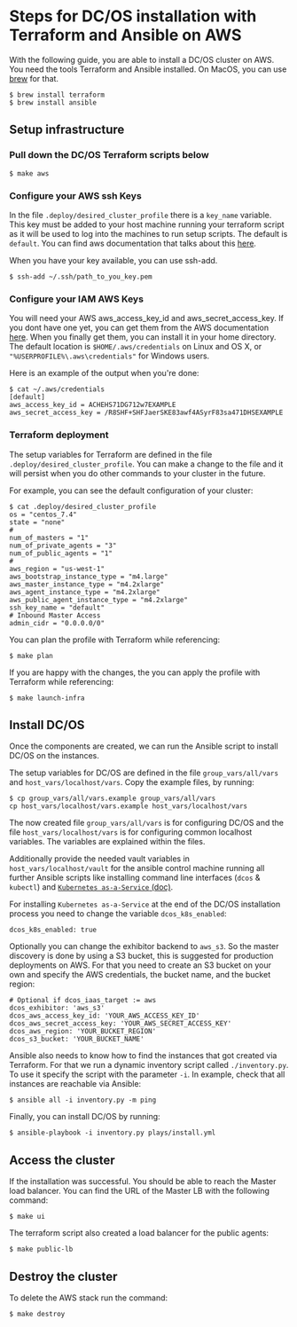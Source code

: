 # Steps for DC/OS installation with Terraform and Ansible on AWS

With the following guide, you are able to install a DC/OS cluster on AWS. You need the tools Terraform and Ansible installed. On MacOS, you can use [brew](https://brew.sh/) for that.

```shell
$ brew install terraform
$ brew install ansible
```

## Setup infrastructure

### Pull down the DC/OS Terraform scripts below

```shell
$ make aws
```

### Configure your AWS ssh Keys

In the file `.deploy/desired_cluster_profile` there is a `key_name` variable. This key must be added to your host machine running your terraform script as it will be used to log into the machines to run setup scripts. The default is `default`. You can find aws documentation that talks about this [here](https://docs.aws.amazon.com/AWSEC2/latest/UserGuide/ec2-key-pairs.html#how-to-generate-your-own-key-and-import-it-to-aws).

When you have your key available, you can use ssh-add.

```shell
$ ssh-add ~/.ssh/path_to_you_key.pem
```

### Configure your IAM AWS Keys

You will need your AWS aws_access_key_id and aws_secret_access_key. If you dont have one yet, you can get them from the AWS documentation [here](
http://docs.aws.amazon.com/IAM/latest/UserGuide/id_credentials_access-keys.html). When you finally get them, you can install it in your home directory. The default location is `$HOME/.aws/credentials` on Linux and OS X, or `"%USERPROFILE%\.aws\credentials"` for Windows users.

Here is an example of the output when you're done:

```shell
$ cat ~/.aws/credentials
[default]
aws_access_key_id = ACHEHS71DG712w7EXAMPLE
aws_secret_access_key = /R8SHF+SHFJaerSKE83awf4ASyrF83sa471DHSEXAMPLE
```

### Terraform deployment

The setup variables for Terraform are defined in the file `.deploy/desired_cluster_profile`. You can make a change to the file and it will persist when you do other commands to your cluster in the future.

For example, you can see the default configuration of your cluster:

```shell
$ cat .deploy/desired_cluster_profile
os = "centos_7.4"
state = "none"
#
num_of_masters = "1"
num_of_private_agents = "3"
num_of_public_agents = "1"
#
aws_region = "us-west-1"
aws_bootstrap_instance_type = "m4.large"
aws_master_instance_type = "m4.2xlarge"
aws_agent_instance_type = "m4.2xlarge"
aws_public_agent_instance_type = "m4.2xlarge"
ssh_key_name = "default"
# Inbound Master Access
admin_cidr = "0.0.0.0/0"
```

You can plan the profile with Terraform while referencing:

```shell
$ make plan
```

If you are happy with the changes, the you can apply the profile with Terraform while referencing:

```shell
$ make launch-infra
```

## Install DC/OS

Once the components are created, we can run the Ansible script to install DC/OS on the instances.

The setup variables for DC/OS are defined in the file `group_vars/all/vars` and `host_vars/localhost/vars`. Copy the example files, by running:

```shell
$ cp group_vars/all/vars.example group_vars/all/vars
cp host_vars/localhost/vars.example host_vars/localhost/vars
```

The now created file `group_vars/all/vars` is for configuring DC/OS and the file `host_vars/localhost/vars` is for configuring common localhost variables. The variables are explained within the files.

Additionally provide the needed vault variables in `host_vars/localhost/vault` for the ansible control machine running all further Ansible scripts like installing command line interfaces (`dcos` & `kubectl`) and [`Kubernetes as-a-Service` (doc)](docs/INSTALL_KUBERNETES.md). 

For installing `Kubernetes as-a-Service` at the end of the DC/OS installation process you need to change the variable `dcos_k8s_enabled`:

```
dcos_k8s_enabled: true
```

Optionally you can change the exhibitor backend to `aws_s3`. So the master discovery is done by using a S3 bucket, this is suggested for production deployments on AWS. For that you need to create an S3 bucket on your own and specify the AWS credentials, the bucket name, and the bucket region:

```
# Optional if dcos_iaas_target := aws
dcos_exhibitor: 'aws_s3'
dcos_aws_access_key_id: 'YOUR_AWS_ACCESS_KEY_ID'
dcos_aws_secret_access_key: 'YOUR_AWS_SECRET_ACCESS_KEY'
dcos_aws_region: 'YOUR_BUCKET_REGION'
dcos_s3_bucket: 'YOUR_BUCKET_NAME'
```

Ansible also needs to know how to find the instances that got created via Terraform. For that we run a dynamic inventory script called `./inventory.py`. To use it specify the script with the parameter `-i`. In example, check that all instances are reachable via Ansible:

```shell
$ ansible all -i inventory.py -m ping
```

Finally, you can install DC/OS by running:

```shell
$ ansible-playbook -i inventory.py plays/install.yml
```

## Access the cluster

If the installation was successful. You should be able to reach the Master load balancer. You can find the URL of the Master LB with the following command:

```shell
$ make ui
```

The terraform script also created a load balancer for the public agents:

```shell
$ make public-lb
```

## Destroy the cluster

To delete the AWS stack run the command:

```shell
$ make destroy
```
